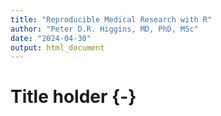 ```yaml
---
title: "Reproducible Medical Research with R"
author: "Peter D.R. Higgins, MD, PhD, MSc"
date: "2024-04-30"
output: html_document
---
```

# Title holder {-}
